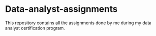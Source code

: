 # Data-analyst-assignments
This repository contains all the assignments done by me during my data analyst certification program.

